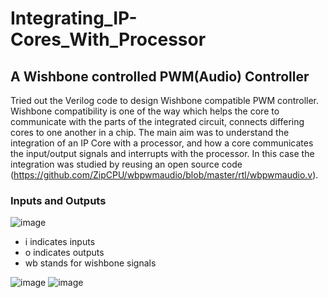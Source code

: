 # Integrating_IP-Cores_With_Processor

## A Wishbone controlled PWM(Audio) Controller

Tried out the Verilog code to design Wishbone compatible PWM controller. Wishbone compatibility is one of the way which helps the core to communicate with the parts of the integrated circuit, connects differing cores to one another in a chip.
The main aim was to understand the integration of an IP Core with a processor, and how a core communicates the input/output signals and interrupts with the processor.
In this case the integration was studied by reusing an open source code (https://github.com/ZipCPU/wbpwmaudio/blob/master/rtl/wbpwmaudio.v).

### Inputs and Outputs
![image](https://user-images.githubusercontent.com/73933646/161335681-1c6fd644-730d-489f-80c8-1146be261f8c.png)
* i indicates inputs
* o indicates outputs
* wb stands for wishbone signals

![image](https://user-images.githubusercontent.com/73933646/161337638-dc4ce8e1-f17a-4d6c-a286-648b3b018b63.png)
![image](https://user-images.githubusercontent.com/73933646/161339671-119708e8-807f-4aad-8e7a-00da3ed7247e.png)

